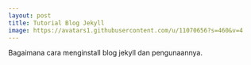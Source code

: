 ```yaml
---
layout: post
title: Tutorial Blog Jekyll
image: https://avatars1.githubusercontent.com/u/11070656?s=460&v=4
---
```

Bagaimana cara menginstall blog jekyll dan pengunaannya.
